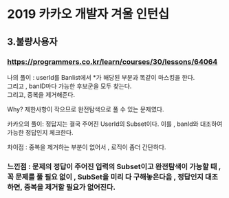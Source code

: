 # 2019 카카오 개발자 겨울 인턴십

## 3.불량사용자

### https://programmers.co.kr/learn/courses/30/lessons/64064

나의 풀이 : userId를 Banlist에서 *가 해당된 부분과 똑같이 마스킹을 한다.    
그리고 , banID마다 가능한 후보군을 모두 찾는다.      
그리고, 중복을 제거해준다.

Why? 제한사항이 작으므로  완전탐색으로 풀 수 있는 문제였다.


카카오의 풀이: 정답지는 결국 주어진 UserId의 Subset이다.
이를 , banId와 대조하여 가능한 정답인지 체크한다.


차이점 : 중복을 제거하는 부분이 없어서 , 로직이 좀더 간단하다.

### 느낀점 : 문제의 정답이 주어진 입력의 Subset이고 완전탐색이 가능할 때 , 꼭 문제를 풀 필요 없이 , SubSet을 미리 다 구해놓은다음  ,  정답인지 대조하면, 중복을 제거할 필요가 없어진다.
